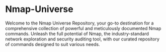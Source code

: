 # Nmap-Universe
Welcome to the Nmap Universe Repository, your go-to destination for a comprehensive collection of powerful and meticulously documented Nmap commands. Unleash the full potential of Nmap, the industry-standard network exploration and security auditing tool, with our curated repository of commands designed to suit various needs. 
